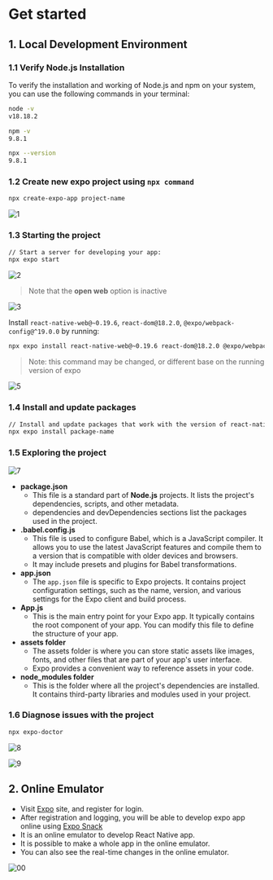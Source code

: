 # Get started

## 1. Local Development Environment

### 1.1 Verify Node.js Installation

To verify the installation and working of Node.js and npm on your system, you can use the following commands in your terminal:

```bash
node -v
v18.18.2

npm -v
9.8.1

npx --version
9.8.1
```

### 1.2 Create new expo project using `npx command`

```bash
npx create-expo-app project-name
```

![1](../Images/JH_2023-11-04-21-39-06.png)

### 1.3 Starting the project

```bash
// Start a server for developing your app:
npx expo start
```

![2](../Images/JH_2023-11-04-21-41-02.png)

> Note that the **open web** option is inactive

![3](../Images/JH_2023-11-04-21-42-37.png)

Install `react-native-web@~0.19.6`, `react-dom@18.2.0`, `@expo/webpack-config@^19.0.0` by running:

```bash
npx expo install react-native-web@~0.19.6 react-dom@18.2.0 @expo/webpack-config@^19.0.0
```

> Note: this command may be changed, or different base on the running version of expo

![5](../Images/JH_2023-11-04-21-49-58.png)

### 1.4 Install and update packages

```bash
// Install and update packages that work with the version of react-native in the project:
npx expo install package-name
```

### 1.5 Exploring the project

![7](../Images/JH_2023-11-04-21-57-14.png)

- **package.json**
  - This file is a standard part of **Node.js** projects. It lists the project's dependencies, scripts, and other metadata.
  - dependencies and devDependencies sections list the packages used in the project.
- **.babel.config.js**
  - This file is used to configure Babel, which is a JavaScript compiler. It allows you to use the latest JavaScript features and compile them to a version that is compatible with older devices and browsers.
  - It may include presets and plugins for Babel transformations.
- **app.json**
  - The `app.json` file is specific to Expo projects. It contains project configuration settings, such as the name, version, and various settings for the Expo client and build process.
- **App.js**
  - This is the main entry point for your Expo app. It typically contains the root component of your app. You can modify this file to define the structure of your app.
- **assets folder**
  - The assets folder is where you can store static assets like images, fonts, and other files that are part of your app's user interface.
  - Expo provides a convenient way to reference assets in your code.
- **node_modules folder**
  - This is the folder where all the project's dependencies are installed. It contains third-party libraries and modules used in your project.

### 1.6 Diagnose issues with the project

```bash
npx expo-doctor
```

![8](../Images/JH_2023-11-04-21-59-54.png)

![9](../Images/JH_2023-11-04-22-01-30.png)

## 2. Online Emulator

- Visit [Expo](https://snack.expo.io/) site, and register for login.
- After registration and logging, you will be able to develop expo app online using [Expo Snack](https://snack.expo.io/)
- It is an online emulator to develop React Native app.
- It is possible to make a whole app in the online emulator.
- You can also see the real-time changes in the online emulator.

![00](../Images/JH_2023-11-04-22-08-18.png)

